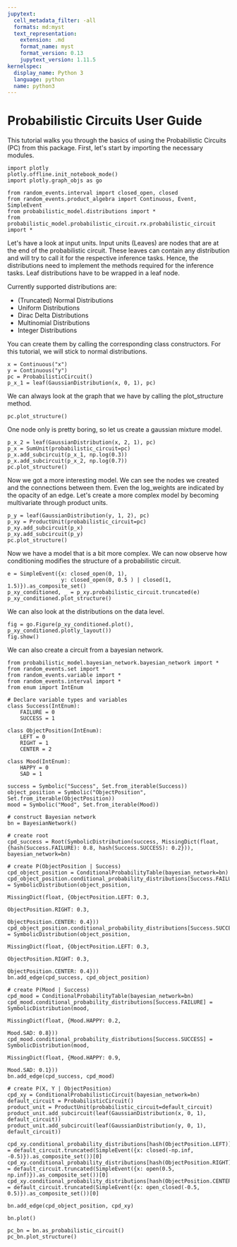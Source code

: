 ```yaml
---
jupytext:
  cell_metadata_filter: -all
  formats: md:myst
  text_representation:
    extension: .md
    format_name: myst
    format_version: 0.13
    jupytext_version: 1.11.5
kernelspec:
  display_name: Python 3
  language: python
  name: python3
---
```


# Probabilistic Circuits User Guide

This tutorial walks you through the basics of using the Probabilistic Circuits (PC) from this package.
First, let's start by importing the necessary modules.

```{code-cell} ipython3
import plotly
plotly.offline.init_notebook_mode()
import plotly.graph_objs as go

from random_events.interval import closed_open, closed
from random_events.product_algebra import Continuous, Event, SimpleEvent
from probabilistic_model.distributions import *
from probabilistic_model.probabilistic_circuit.rx.probabilistic_circuit import *
```

Let's have a look at input units.
Input units (Leaves) are nodes that are at the end of the probabilistic circuit.
These leaves can contain any distribution and will try to call it for the respective inference tasks.
Hence, the distributions need to implement the methods required for the inference tasks.
Leaf distributions have to be wrapped in a leaf node.

Currently supported distributions are:
- (Truncated) Normal Distributions
- Uniform Distributions
- Dirac Delta Distributions
- Multinomial Distributions
- Integer Distributions

You can create them by calling the corresponding class constructors.
For this tutorial, we will stick to normal distributions.

```{code-cell} ipython3
x = Continuous("x")
y = Continuous("y")
pc = ProbabilisticCircuit()
p_x_1 = leaf(GaussianDistribution(x, 0, 1), pc)
```

We can always look at the graph that we have by calling the plot_structure method.

```{code-cell} ipython3
pc.plot_structure()
```

One node only is pretty boring, so let us create a gaussian mixture model.

```{code-cell} ipython3
p_x_2 = leaf(GaussianDistribution(x, 2, 1), pc)
p_x = SumUnit(probabilistic_circuit=pc)
p_x.add_subcircuit(p_x_1, np.log(0.3))
p_x.add_subcircuit(p_x_2, np.log(0.7))
pc.plot_structure()
```

Now we got a more interesting model. 
We can see the nodes we created and the connections between them. 
Even the log_weights are indicated by the opacity of an edge.
Let's create a more complex model by becoming multivariate through product units.

```{code-cell} ipython3
p_y = leaf(GaussianDistribution(y, 1, 2), pc)
p_xy = ProductUnit(probabilistic_circuit=pc)
p_xy.add_subcircuit(p_x)
p_xy.add_subcircuit(p_y)
pc.plot_structure()
```

Now we have a model that is a bit more complex. 
We can now observe how conditioning modifies the structure of a probabilistic circuit.

```{code-cell} ipython3
e = SimpleEvent({x: closed_open(0, 1),
                 y: closed_open(0, 0.5 ) | closed(1, 1.5)}).as_composite_set()
p_xy_conditioned, _ = p_xy.probabilistic_circuit.truncated(e)
p_xy_conditioned.plot_structure()
```

We can also look at the distributions on the data level.

```{code-cell} ipython3
fig = go.Figure(p_xy_conditioned.plot(), p_xy_conditioned.plotly_layout())
fig.show()
```

We can also create a circuit from a bayesian network.

```{code-cell} ipython3
from probabilistic_model.bayesian_network.bayesian_network import *
from random_events.set import *
from random_events.variable import *
from random_events.interval import *
from enum import IntEnum

# Declare variable types and variables
class Success(IntEnum):
    FAILURE = 0
    SUCCESS = 1
    
class ObjectPosition(IntEnum):
    LEFT = 0
    RIGHT = 1
    CENTER = 2
    
class Mood(IntEnum):
    HAPPY = 0
    SAD = 1

success = Symbolic("Success", Set.from_iterable(Success))
object_position = Symbolic("ObjectPosition", Set.from_iterable(ObjectPosition))
mood = Symbolic("Mood", Set.from_iterable(Mood))

# construct Bayesian network
bn = BayesianNetwork()

# create root
cpd_success = Root(SymbolicDistribution(success, MissingDict(float, {hash(Success.FAILURE): 0.8, hash(Success.SUCCESS): 0.2})), bayesian_network=bn)

# create P(ObjectPosition | Success)
cpd_object_position = ConditionalProbabilityTable(bayesian_network=bn)
cpd_object_position.conditional_probability_distributions[Success.FAILURE] = SymbolicDistribution(object_position, 
                                                                                                       MissingDict(float, {ObjectPosition.LEFT: 0.3, 
                                                                                                                           ObjectPosition.RIGHT: 0.3, 
                                                                                                                           ObjectPosition.CENTER: 0.4}))
cpd_object_position.conditional_probability_distributions[Success.SUCCESS] = SymbolicDistribution(object_position,
                                                                                                        MissingDict(float, {ObjectPosition.LEFT: 0.3, 
                                                                                                                            ObjectPosition.RIGHT: 0.3, 
                                                                                                                            ObjectPosition.CENTER: 0.4}))
bn.add_edge(cpd_success, cpd_object_position)

# create P(Mood | Success)
cpd_mood = ConditionalProbabilityTable(bayesian_network=bn)
cpd_mood.conditional_probability_distributions[Success.FAILURE] = SymbolicDistribution(mood, 
                                                                                            MissingDict(float, {Mood.HAPPY: 0.2, 
                                                                                                                Mood.SAD: 0.8}))
cpd_mood.conditional_probability_distributions[Success.SUCCESS] = SymbolicDistribution(mood, 
                                                                                            MissingDict(float, {Mood.HAPPY: 0.9, 
                                                                                                                Mood.SAD: 0.1}))
bn.add_edge(cpd_success, cpd_mood)

# create P(X, Y | ObjectPosition)
cpd_xy = ConditionalProbabilisticCircuit(bayesian_network=bn)
default_circuit = ProbabilisticCircuit()
product_unit = ProductUnit(probabilistic_circuit=default_circuit)
product_unit.add_subcircuit(leaf(GaussianDistribution(x, 0, 1), default_circuit))
product_unit.add_subcircuit(leaf(GaussianDistribution(y, 0, 1), default_circuit))

cpd_xy.conditional_probability_distributions[hash(ObjectPosition.LEFT)] = default_circuit.truncated(SimpleEvent({x: closed(-np.inf, -0.5)}).as_composite_set())[0]
cpd_xy.conditional_probability_distributions[hash(ObjectPosition.RIGHT)] = default_circuit.truncated(SimpleEvent({x: open(0.5, np.inf)}).as_composite_set())[0]
cpd_xy.conditional_probability_distributions[hash(ObjectPosition.CENTER)] = default_circuit.truncated(SimpleEvent({x: open_closed(-0.5, 0.5)}).as_composite_set())[0]

bn.add_edge(cpd_object_position, cpd_xy)

bn.plot()
```

```{code-cell} ipython3
pc_bn = bn.as_probabilistic_circuit()
pc_bn.plot_structure()

```

